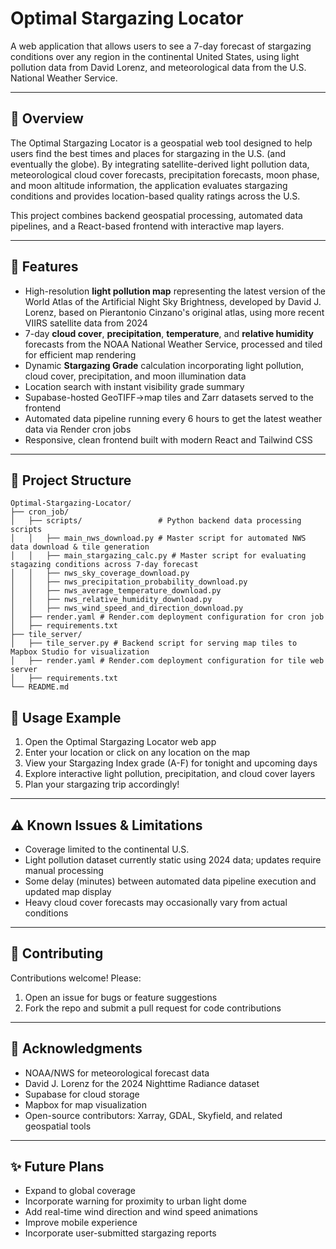 # Optimal Stargazing Locator

A web application that allows users to see a 7-day forecast of stargazing conditions over any region in the continental United States, using light pollution data from David Lorenz, and meteorological data from the U.S. National Weather Service.

---

## 🌌 Overview

The Optimal Stargazing Locator is a geospatial web tool designed to help users find the best times and places for stargazing in the U.S. (and eventually the globe). By integrating satellite-derived light pollution data, meteorological cloud cover forecasts, precipitation forecasts, moon phase, and moon altitude information, the application evaluates stargazing conditions and provides location-based quality ratings across the U.S.

This project combines backend geospatial processing, automated data pipelines, and a React-based frontend with interactive map layers.

---

## 📌 Features

* High-resolution **light pollution map** representing the latest version of the World Atlas of the Artificial Night Sky Brightness, developed by David J. Lorenz, based on Pierantonio Cinzano's original atlas, using more recent VIIRS satellite data from 2024
* 7-day **cloud cover**, **precipitation**, **temperature**, and **relative humidity** forecasts from the NOAA National Weather Service, processed and tiled for efficient map rendering
* Dynamic **Stargazing Grade** calculation incorporating light pollution, cloud cover, precipitation, and moon illumination data
* Location search with instant visibility grade summary
* Supabase-hosted GeoTIFF->map tiles and Zarr datasets served to the frontend
* Automated data pipeline running every 6 hours to get the latest weather data via Render cron jobs
* Responsive, clean frontend built with modern React and Tailwind CSS

---

## 📁 Project Structure

```
Optimal-Stargazing-Locator/
├── cron_job/
│   ├── scripts/                 # Python backend data processing scripts
│   │   ├── main_nws_download.py # Master script for automated NWS data download & tile generation
│   │   ├── main_stargazing_calc.py # Master script for evaluating stagazing conditions across 7-day forecast
│   │   ├── nws_sky_coverage_download.py
│   │   ├── nws_precipitation_probability_download.py
│   │   ├── nws_average_temperature_download.py
│   │   ├── nws_relative_humidity_download.py
│   │   ├── nws_wind_speed_and_direction_download.py
│   ├── render.yaml # Render.com deployment configuration for cron job
│   ├── requirements.txt
├── tile_server/
│   ├── tile_server.py # Backend script for serving map tiles to Mapbox Studio for visualization
│   ├── render.yaml # Render.com deployment configuration for tile web server
│   ├── requirements.txt
└── README.md
```

## 📒 Usage Example

1. Open the Optimal Stargazing Locator web app
2. Enter your location or click on any location on the map
3. View your Stargazing Index grade (A-F) for tonight and upcoming days
4. Explore interactive light pollution, precipitation, and cloud cover layers
5. Plan your stargazing trip accordingly!

---

## ⚠ Known Issues & Limitations

* Coverage limited to the continental U.S.
* Light pollution dataset currently static using 2024 data; updates require manual processing
* Some delay (minutes) between automated data pipeline execution and updated map display
* Heavy cloud cover forecasts may occasionally vary from actual conditions

---

## 🤝 Contributing

Contributions welcome! Please:

1. Open an issue for bugs or feature suggestions
2. Fork the repo and submit a pull request for code contributions

---

## 🌟 Acknowledgments

* NOAA/NWS for meteorological forecast data
* David J. Lorenz for the 2024 Nighttime Radiance dataset
* Supabase for cloud storage
* Mapbox for map visualization
* Open-source contributors: Xarray, GDAL, Skyfield, and related geospatial tools

---

## ✨ Future Plans

* Expand to global coverage
* Incorporate warning for proximity to urban light dome 
* Add real-time wind direction and wind speed animations
* Improve mobile experience
* Incorporate user-submitted stargazing reports
